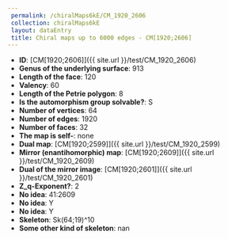 ```yaml
--- 
 permalink: /chiralMaps6kE/CM_1920_2606 
 collection: chiralMaps6kE
 layout: dataEntry
 title: Chiral maps up to 6000 edges - CM[1920;2606]
---
```


- **ID**: [CM[1920;2606]]({{ site.url }}/test/CM_1920_2606)
- **Genus of the underlying surface**: 913
- **Length of the face**: 120
- **Valency**: 60
- **Length of the Petrie polygon**: 8
- **Is the automorphism group solvable?**: S
- **Number of vertices**: 64
- **Number of edges**: 1920
- **Number of faces**: 32
- **The map is self-**: none
- **Dual map**: [CM[1920;2599]]({{ site.url }}/test/CM_1920_2599)
- **Mirror (enantihomorphic) map**: [CM[1920;2609]]({{ site.url }}/test/CM_1920_2609)
- **Dual of the mirror image**: [CM[1920;2601]]({{ site.url }}/test/CM_1920_2601)
- **Z_q-Exponent?**: 2
- **No idea**:  41:2609
- **No idea**: Y
- **No idea**: Y
- **Skeleton**: Sk(64;19)^10
- **Some other kind of skeleton**: nan
